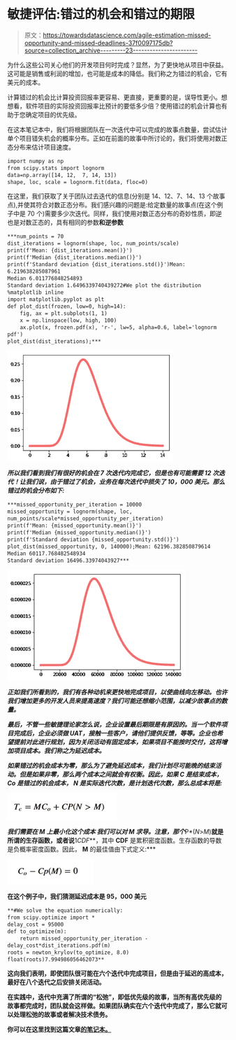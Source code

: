 # 敏捷评估:错过的机会和错过的期限

> 原文：<https://towardsdatascience.com/agile-estimation-missed-opportunity-and-missed-deadlines-37f0097175db?source=collection_archive---------23----------------------->

为什么这些公司关心他们的开发项目何时完成？显然，为了更快地从项目中获益。这可能是销售或利润的增加，也可能是成本的降低。我们称之为错过的机会，它有美元的成本。

计算错过的机会比计算投资回报率更容易、更直接，更重要的是，误导性更小。想想看，软件项目的实际投资回报率比预计的要低多少倍？使用错过的机会计算也有助于您确定项目的优先级。

在这本笔记本中，我们将根据团队在一次迭代中可以完成的故事点数量，尝试估计单个项目错失机会的概率分布。正如在前面的故事中所讨论的，我们将使用对数正态分布来估计项目速度。

```
import numpy as np
from scipy.stats import lognorm
data=np.array([14, 12,  7, 14, 13])
shape, loc, scale = lognorm.fit(data, floc=0)
```

在这里，我们获取了关于团队过去迭代的信息(分别是 14、12、7、14、13 个故事点),并使其符合对数正态分布。我们感兴趣的问题是:给定数量的故事点(在这个例子中是 70 个)需要多少次迭代。同样，我们使用对数正态分布的奇妙性质，即逆也是对数正态的，具有相同的参数**和逆参数**

```
***num_points = 70
dist_iterations = lognorm(shape, loc, num_points/scale)
print(f'Mean: {dist_iterations.mean()}')
print(f'Median {dist_iterations.median()}')
print(f'Standard deviation {dist_iterations.std()}')Mean: 6.219638285087961
Median 6.011776848254893
Standard deviation 1.6496339740439272#We plot the distribution
%matplotlib inline
import matplotlib.pyplot as plt
def plot_dist(frozen, low=0, high=14):
    fig, ax = plt.subplots(1, 1)
    x = np.linspace(low, high, 100)
    ax.plot(x, frozen.pdf(x), 'r-', lw=5, alpha=0.6, label='lognorm pdf')
plot_dist(dist_iterations);***
```

***![](img/605cbf24def56eb90948ea4f13610841.png)***

***所以我们看到我们有很好的机会在 7 次迭代内完成它，但是也有可能需要 12 次迭代！让我们说，由于错过了机会，业务在每次迭代中损失了 10，000 美元。那么错过的机会分布如下:***

```
***missed_opportunity_per_iteration = 10000
missed_opportunity = lognorm(shape, loc, num_points/scale*missed_opportunity_per_iteration)
print(f'Mean: {missed_opportunity.mean()}')
print(f'Median {missed_opportunity.median()}')
print(f'Standard deviation {missed_opportunity.std()}')
plot_dist(missed_opportunity, 0, 140000);Mean: 62196.382850879614
Median 60117.768482548934
Standard deviation 16496.33974043927***
```

***![](img/9dbc2263389f3c87656eff17d45d641f.png)***

***正如我们所看到的，我们有各种动机来更快地完成项目，以使曲线向左移动。也许我们增加更多的开发人员来提高速度？我们可能还想缩小范围，以减少故事点的数量。***

***最后，不管一些敏捷理论家怎么说，企业设置最后期限是有原因的。当一个软件项目完成后，企业必须做 UAT，接触一些客户，请他们提供反馈，等等。企业也希望提前对此进行规划，因为关闭活动有固定成本，如果项目不能按时交付，这将增加项目成本。我们称之为延迟成本。***

***如果错过的机会成本为零，那么为了避免延迟成本，我们计划尽可能晚的结束活动。但是如果非零，那么两个成本之间就会有权衡。因此，如果 ***C*** 是结束成本， ***Co*** 是错过的机会成本， ***N*** 是实际迭代次数，*是计划迭代次数，那么总成本将是:****

***![](img/4bd6c07cf02a35763ed18fb24983e872.png)***

***我们需要在 ***M 上最小化这个成本*** 我们可以对 **M** 求导。注意，那个***P*(*N*>*M*)**就是所谓的生存函数，或者说**1*CDF***，其中 **CDF** 是累积密度函数。生存函数的导数是负概率密度函数。因此， **M** 的最佳值由下式定义:***

**![](img/f67b7802eceb09ebe5d9b3206a522a19.png)**

**在这个例子中，我们猜测延迟成本是 95，000 美元**

```
**#We solve the equation numerically:
from scipy.optimize import *
delay_cost = 95000
def to_optimize(m):
    return missed_opportunity_per_iteration - delay_cost*dist_iterations.pdf(m)
roots = newton_krylov(to_optimize, 8.0)
float(roots)7.994986056462073**
```

**这向我们表明，即使团队很可能在六个迭代中完成项目，但是由于延迟的高成本，最好在八个迭代之后安排关闭活动。**

**在实践中，迭代中充满了所谓的“松弛”，即低优先级的故事，当所有高优先级的故事都完成时，团队就会这样做。如果团队确实在六个迭代中完成了，那么它就可以处理松弛的故事或者解决技术债务。**

**你可以在这里找到这篇文章[的笔记本。](https://github.com/mlarionov/machine_learning_POC/blob/master/agile_estimation/agile_estimation_3.ipynb)**